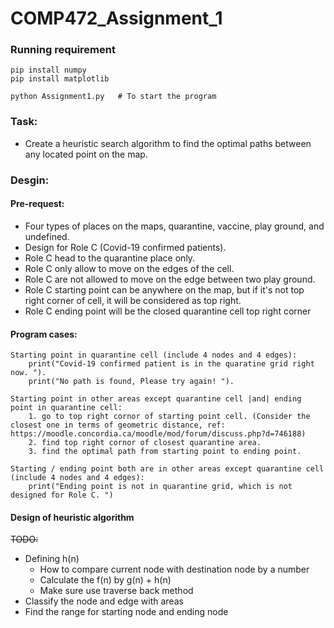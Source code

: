 # COMP472_Assignment_1

### Running requirement 
```
pip install numpy
pip install matplotlib

python Assignment1.py   # To start the program
```

### Task:
- Create a heuristic search algorithm to find the optimal paths between any located point on the map.

### Desgin:
#### Pre-request:
- Four types of places on the maps, quarantine, vaccine, play ground, and undefined.
- Design for Role C (Covid-19 confirmed patients).
- Role C head to the quarantine place only.
- Role C only allow to move on the edges of the cell.
- Role C are not allowed to move on the edge between two play ground.
- Role C starting point can be anywhere on the map, but if it's not top right corner of cell, it will be considered as top right.
- Role C ending point will be the closed quarantine cell top right corner

#### Program cases:
```
Starting point in quarantine cell (include 4 nodes and 4 edges):
    print("Covid-19 confirmed patient is in the quaratine grid right now. ").
    print("No path is found, Please try again! ").

Starting point in other areas except quarantine cell |and| ending point in quarantine cell:
    1. go to top right cornor of starting point cell. (Consider the closest one in terms of geometric distance, ref: https://moodle.concordia.ca/moodle/mod/forum/discuss.php?d=746188)
    2. find top right cornor of closest quarantine area.
    3. find the optimal path from starting point to ending point.

Starting / ending point both are in other areas except quarantine cell (include 4 nodes and 4 edges):
    print("Ending point is not in quarantine grid, which is not designed for Role C. ")
```

#### Design of heuristic algorithm
~~TODO:~~ 
- Defining h(n)
    - How to compare current node with destination node by a number
    - Calculate the f(n) by g(n) + h(n)
    - Make sure use traverse back method
- Classify the node and edge with areas
- Find the range for starting node and ending node
